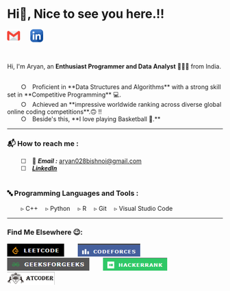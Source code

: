 
<h1> Hi👋, Nice to see you here.!!</h1>

<p align="left">
 <a href="mailto:aryan028bishnoi@gmail.com" target="_blank"><img height="30" src="Resources/Images/SocialLinks/gmail.png?raw=true"></a>&nbsp;&nbsp;&nbsp;&nbsp;&nbsp;
 <a href="https://www.linkedin.com/in/aryan1006/" target="_blank"><img height="30" src="Resources/Images/SocialLinks/linkedin.png?raw=true"></a>&nbsp;&nbsp;&nbsp;&nbsp;&nbsp;
</p>

<br>

Hi, I'm Aryan, an **Enthusiast Programmer and Data Analyst** 👨🏻‍💻 from India.

<br>
 &emsp;&emsp; ○&emsp;Proficient in **Data Structures and Algorithms** with a strong skill set in **Competitive Programming** 💻.<br>
 &emsp;&emsp; ○&emsp;Achieved an **impressive worldwide ranking across diverse global online coding competitions**.🙃 !!<br>
 &emsp;&emsp; ○&emsp;Beside's this, **I love playing Basketball 🏀.**<br>

<hr>

 <h3>📬 How to reach me :</h3>
 
   &emsp;&emsp; ☐&emsp;📧 ***Email :*** <a href="mailto:aryan028bishnoi@gmail.com" target="_blank"> aryan028bishnoi@gmail.com</a><br>
   &emsp;&emsp; ☐&emsp;[***LinkedIn***](https://www.linkedin.com/in/aryan1006/)<br>
<br>

<h3>🔤 Programming Languages and Tools : </h3>
   &emsp;&emsp; ▹&nbsp;C++&emsp; ▹&nbsp;Python&emsp; ▹&nbsp;R&emsp; ▹&nbsp;Git&emsp; ▹&nbsp;Visual Studio Code
<br>
<hr>

<h3>Find Me Elsewhere 😉:</h3>
<a href="https://leetcode.com/u/ary-an/" target="_blank"><img height="30" src="Resources/Images/CodingProfiles/leetcode.png?raw=true"></a>&emsp;&emsp;
<a href="https://codeforces.com/profile/Malevolent_" target="_blank"><img height="30" src="Resources/Images/CodingProfiles/codeforces.png?raw=true"></a>&emsp;&emsp;
<a href="https://www.geeksforgeeks.org/user/spi_dey1006/" target="_blank"><img height="30" src="Resources/Images/CodingProfiles/geeksforgeeks.png?raw=true"></a>&emsp;&emsp;
<a href="https://www.hackerrank.com/profile/aryan028bishnoi" target="_blank"><img height="30" src="Resources/Images/CodingProfiles/hackerrank.png?raw=true"></a>&emsp;&emsp;
<a href="https://atcoder.jp/users/ary_an" target="_blank"><img height="30" src="Resources/Images/CodingProfiles/atcoder.png?raw=true"></a>&emsp;&emsp;

